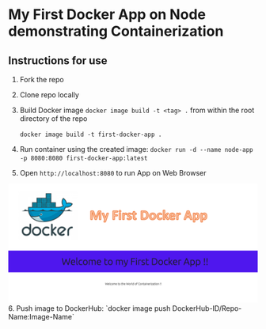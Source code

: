# My First Docker App on Node demonstrating Containerization


## Instructions for use

1. Fork the repo 
2. Clone repo locally
3. Build Docker image `docker image build -t <tag> .` from within the root directory of the repo

	```docker image build -t first-docker-app .```

4. Run container using the created image: `docker run -d --name node-app -p 8080:8080 first-docker-app:latest`
5. Open `http://localhost:8080` to run App on Web Browser
  <img src="./static/images/main_page.png">
6. Push image to DockerHub: `docker image push DockerHub-ID/Repo-Name:Image-Name`
